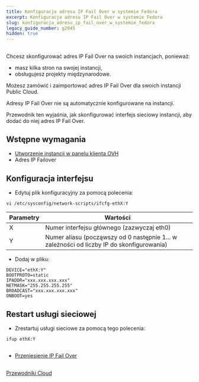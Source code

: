 ```yaml
---
title: Konfiguracja adresu IP Fail Over w systemie Fedora
excerpt: Konfiguracja adresu IP Fail Over w systemie Fedora
slug: konfiguracja_adresu_ip_fail_over_w_systemie_fedora
legacy_guide_number: g2045
hidden: true
---
```



## 
Chcesz skonfigurować adres IP Fail Over na swoich instancjach, ponieważ:

- masz kilka stron na swojej instancji,
- obsługujesz projekty międzynarodowe.

Możesz zamówić i zaimportować adres IP Fail Over dla swoich instancji Public Cloud. 

Adresy IP Fail Over nie są automatycznie konfigurowane na instancji.

Przewodnik ten wyjaśnia, jak skonfigurować interfejs sieciowy instancji, aby dodać do niej adres IP Fail Over.


## Wstępne wymagania

- [Utworzenie instancji w panelu klienta OVH]({legacy}1775)
- Adres IP Failover




## Konfiguracja interfejsu

- Edytuj plik konfiguracyjny za pomocą polecenia:

```
vi /etc/sysconfig/network-scripts/ifcfg-ethX:Y
```



|Parametry|Wartości|
|---|---|
|X|Numer interfejsu głównego (zazwyczaj eth0)|
|Y|Numer aliasu (począwszy od 0 następnie 1... w zależności od liczby IP do skonfigurowania)|



- Dodaj w pliku:

```
DEVICE="ethX:Y"
BOOTPROTO=static
IPADDR="xxx.xxx.xxx.xxx"
NETMASK="255.255.255.255"
BROADCAST="xxx.xxx.xxx.xxx"
ONBOOT=yes
```





## Restart usługi sieciowej

- Zrestartuj usługi sieciowe za pomocą tego polecenia:

```
ifup ethX:Y
```





## 

- [Przeniesienie IP Fail Over]({legacy}1890)




## 
[Przewodniki Cloud]({legacy}1785)

